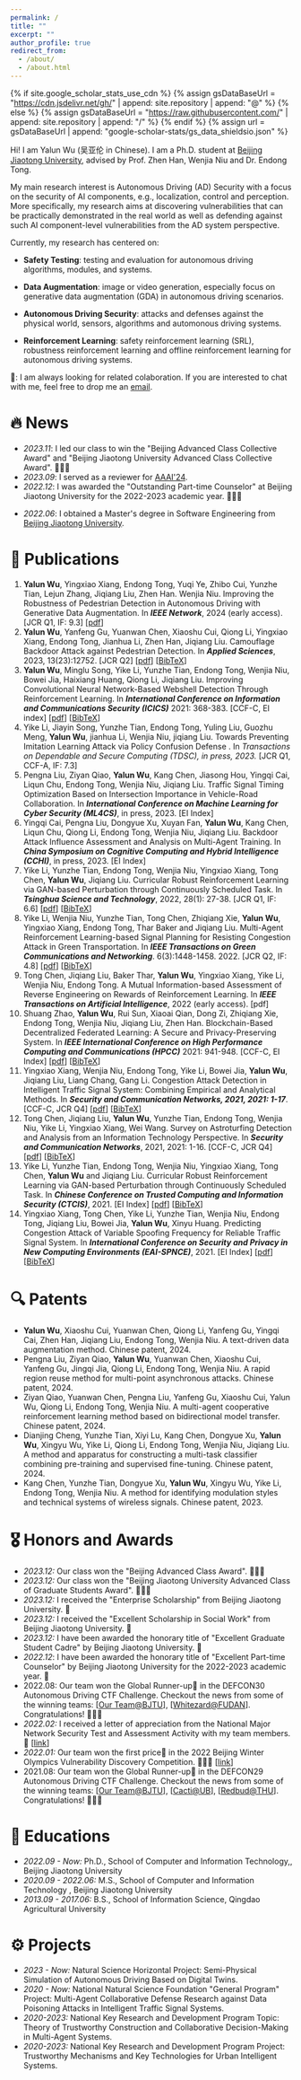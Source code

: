 ```yaml
---
permalink: /
title: ""
excerpt: ""
author_profile: true
redirect_from: 
  - /about/
  - /about.html
---
```


{% if site.google_scholar_stats_use_cdn %}
{% assign gsDataBaseUrl = "https://cdn.jsdelivr.net/gh/" | append: site.repository | append: "@" %}
{% else %}
{% assign gsDataBaseUrl = "https://raw.githubusercontent.com/" | append: site.repository | append: "/" %}
{% endif %}
{% assign url = gsDataBaseUrl | append: "google-scholar-stats/gs_data_shieldsio.json" %}

<span class='anchor' id='about-me'></span>

Hi! I am Yalun Wu (吴亚伦 in Chinese). I am a Ph.D. student  at [Beijing Jiaotong University](https://bjtu.edu.cn/), advised by Prof. Zhen Han, Wenjia Niu and Dr. Endong Tong. 

My main research interest is Autonomous Driving (AD) Security with a focus on the security of AI components, e.g., localization, control and perception. More specifically, my research aims at discovering vulnerabilities that can be practically demonstrated in the real world as well as defending against such AI component-level vulnerabilities from the AD system perspective. 



Currently, my research has centered on:

* **Safety Testing**:  testing and evaluation for autonomous driving algorithms, modules, and systems.

* **Data Augmentation**: image or video generation, especially focus on generative data augmentation (GDA) in autonomous driving scenarios.

* **Autonomous Driving Security**: attacks and defenses against the physical world, sensors, algorithms and automonous driving systems.

* **Reinforcement Learning**: safety reinforcement learning (SRL), robustness reinforcement learning and offline reinforcement learning for autonomous driving systems.

📮: I am always looking for related colaboration. If you are interested to chat with me, feel free to drop me an <a href="mailto:wuyalun1@bjtu.edu.cn" target="_blank">email</a>.


# 🔥 News
- *2023.11*: I led our class to win the "Beijing Advanced Class Collective Award" and "Beijing Jiaotong University Advanced Class Collective Award". 🎉🎉🎉
- *2023.09*: I served as a reviewer for [AAAI'24](https://aaai.org/aaai-conference/).
- *2022.12*: I was awarded the "Outstanding Part-time Counselor" at Beijing Jiaotong University for the 2022-2023 academic year. 🎉🎉🎉

* *2022.06*: I obtained a Master's degree in Software Engineering from [Beijing Jiaotong University](https://bjtu.edu.cn/). 

# 📝 Publications

1. **Yalun Wu**, Yingxiao Xiang, Endong Tong, Yuqi Ye, Zhibo Cui, Yunzhe Tian, Lejun Zhang, Jiqiang Liu, Zhen Han. Wenjia Niu. Improving the Robustness of Pedestrian Detection in Autonomous Driving with Generative Data Augmentation. In ***IEEE Network***, 2024 (early access). [JCR Q1, IF: 9.3] [[pdf](https://ieeexplore.ieee.org/document/10438990)]
2. **Yalun Wu**, Yanfeng Gu, Yuanwan Chen, Xiaoshu Cui, Qiong Li, Yingxiao Xiang, Endong Tong, Jianhua Li, Zhen Han, Jiqiang Liu. Camouflage Backdoor Attack against Pedestrian Detection. In ***Applied Sciences***, 2023, 13(23):12752. [JCR Q2] [[pdf](https://www.mdpi.com/2076-3417/13/23/12752)] [[BibTeX](https://scholar.googleusercontent.com/scholar.bib?q=info:BHVw8RdzTtIJ:scholar.google.com/&output=citation&scisdr=ClGW_-qMELbJn0daI5U:AFWwaeYAAAAAZelcO5Vnbvb7x95AYyl_cu2W_SE&scisig=AFWwaeYAAAAAZelcO5I1Dq5SVUXQfK98-59Xrnk&scisf=4&ct=citation&cd=-1&hl=zh-CN)]
3. **Yalun Wu**, Minglu Song, Yike Li, Yunzhe Tian, Endong Tong, Wenjia Niu, Bowei Jia, Haixiang Huang, Qiong Li, Jiqiang Liu. Improving Convolutional Neural Network-Based Webshell Detection Through Reinforcement Learning. In ***International Conference on Information and Communications Security (ICICS)***  2021: 368-383. [CCF-C, EI index] [[pdf](https://link.springer.com/chapter/10.1007/978-3-030-86890-1_21)] [[BibTeX](https://scholar.googleusercontent.com/scholar.bib?q=info:XukdJ8yOvW8J:scholar.google.com/&output=citation&scisdr=ClGW_-qMELbJn0dM3NE:AFWwaeYAAAAAZelKxNHmJuBJd1ljDHCvHXGtpQs&scisig=AFWwaeYAAAAAZelKxFROWDgrFKjwGZIqj6-ZxwU&scisf=4&ct=citation&cd=-1&hl=zh-CN)]
4. Yike Li, Jiayin Song, Yunzhe Tian, Endong Tong, Yuling Liu, Guozhu Meng, **Yalun Wu**, jianhua Li, Wenjia Niu, jiqiang Liu. Towards Preventing Imitation Learning Attack via Policy Confusion Defense . In *Transactions on Dependable and Secure Computing (TDSC), in press, 2023.* [JCR Q1, CCF-A, IF: 7.3]
5. Pengna Liu, Ziyan Qiao, **Yalun Wu**, Kang Chen, Jiasong Hou, Yingqi Cai, Liqun Chu, Endong Tong, Wenjia Niu, Jiqiang Liu. Traffic Signal Timing Optimization Based on Intersection Importance in Vehicle-Road Collaboration. In ***International Conference on Machine Learning for Cyber Security (ML4CS)***, in press, 2023. [EI Index]
6. Yingqi Cai, Pengna Liu, Dongyue Xu, Xuyan Fan, **Yalun Wu**, Kang Chen, Liqun Chu, Qiong Li, Endong Tong, Wenjia Niu, Jiqiang Liu. Backdoor Attack Influence Assessment and Analysis on Multi-Agent Training. In ***China Symposium on Cognitive Computing and Hybrid Intelligence (CCHI)***, in press, 2023. [EI Index]
7. Yike Li, Yunzhe Tian, Endong Tong, Wenjia Niu, Yingxiao Xiang, Tong Chen, **Yalun Wu**, Jiqiang Liu. Curricular Robust Reinforcement Learning via GAN-based Perturbation through Continuously Scheduled Task. In ***Tsinghua Science and Technology***, 2022, 28(1): 27-38. [JCR Q1, IF: 6.6] [[pdf](https://ieeexplore.ieee.org/abstract/document/9837021/)] [[BibTeX](https://scholar.googleusercontent.com/scholar.bib?q=info:EQ6NY2ucFoYJ:scholar.google.com/&output=citation&scisdr=ClGW_-qMELbJn0da3H4:AFWwaeYAAAAAZelcxH4D9Hzw899s2UWkguoxuYA&scisig=AFWwaeYAAAAAZelcxJDU8gqywfzxe8YWPsv0hAc&scisf=4&ct=citation&cd=-1&hl=zh-CN)]
8. Yike Li, Wenjia Niu, Yunzhe Tian, Tong Chen, Zhiqiang Xie, **Yalun Wu**, Yingxiao Xiang, Endong Tong, Thar Baker and Jiqiang Liu. Multi-Agent Reinforcement Learning-based Signal Planning for Resisting Congestion Attack in Green Transportation. In ***IEEE Transactions on Green Communications and Networking***. 6(3):1448-1458. 2022. [JCR Q2, IF: 4.8] [[pdf](https://ieeexplore.ieee.org/abstract/document/9743567)] [[BibTeX](https://scholar.googleusercontent.com/scholar.bib?q=info:wpXXDDqDZ04J:scholar.google.com/&output=citation&scisdr=ClGW_-qHELbJn0eTbYk:AFWwaeYAAAAAZemVdYmvghW-uo3WfdAGfSGn2i8&scisig=AFWwaeYAAAAAZemVdbKM_vnhBpE1-eM_yXSCgPo&scisf=4&ct=citation&cd=-1&hl=zh-CN)]
9. Tong Chen, Jiqiang Liu, Baker Thar, **Yalun Wu**, Yingxiao Xiang, Yike Li, Wenjia Niu, Endong Tong. A Mutual Information-based Assessment of Reverse Engineering on Rewards of Reinforcement Learning. In ***IEEE Transactions on Artificial Intelligence***, 2022 (early access). [pdf]
10. Shuang Zhao, **Yalun Wu**, Rui Sun, Xiaoai Qian, Dong Zi, Zhiqiang Xie, Endong Tong, Wenjia Niu, Jiqiang Liu, Zhen Han. Blockchain-Based Decentralized Federated Learning: A Secure and Privacy-Preserving System. In ***IEEE International Conference on High Performance Computing and Communications (HPCC)*** 2021: 941-948. [CCF-C, EI Index] [[pdf](https://ieeexplore.ieee.org/abstract/document/9781143)] [[BibTeX](https://scholar.googleusercontent.com/scholar.bib?q=info:KliHFlUu-rwJ:scholar.google.com/&output=citation&scisdr=ClGW_-qMELbJn0daBLE:AFWwaeYAAAAAZelcHLHdKRZf9VLuBcQrdejfFYM&scisig=AFWwaeYAAAAAZelcHDZtZR9F6_c9L9_TjJpJ44g&scisf=4&ct=citation&cd=-1&hl=zh-CN)]
11. Yingxiao Xiang, Wenjia Niu, Endong Tong, Yike Li, Bowei Jia, **Yalun Wu**, Jiqiang Liu, Liang Chang, Gang Li. Congestion Attack Detection in Intelligent Traffic Signal System: Combining Empirical and Analytical Methods. In ***Security and Communication Networks, 2021, 2021: 1-17***. [CCF-C, JCR Q4] [[pdf](https://www.hindawi.com/journals/scn/2021/1632825/)] [[BibTeX](https://scholar.googleusercontent.com/scholar.bib?q=info:ZsRVgFn-_pUJ:scholar.google.com/&output=citation&scisdr=ClGW_-qHELbJn0eXux4:AFWwaeYAAAAAZemRox6WW_rJV-V2XKr4K8olTh8&scisig=AFWwaeYAAAAAZemRo35NGeHmlMx_NqBlMzNCqg0&scisf=4&ct=citation&cd=-1&hl=zh-CN)]
12. Tong Chen, Jiqiang Liu, **Yalun Wu**, Yunzhe Tian, Endong Tong, Wenjia Niu, Yike Li, Yingxiao Xiang, Wei Wang. Survey on Astroturfing Detection and Analysis from an Information Technology Perspective. In ***Security and Communication Networks***, 2021, 2021: 1-16. [CCF-C, JCR Q4] [[pdf](https://www.hindawi.com/journals/scn/2021/3294610/)] [[BibTeX](https://scholar.googleusercontent.com/scholar.bib?q=info:XUrBKXxdAIEJ:scholar.google.com/&output=citation&scisdr=ClGW_-qHELbJn0eShqs:AFWwaeYAAAAAZemUnqsC2oAVO00vNwazKPzGRhw&scisig=AFWwaeYAAAAAZemUnuJH4I2lCf3KsGCG_3Y4CDc&scisf=4&ct=citation&cd=-1&hl=zh-CN)]
13. Yike Li, Yunzhe Tian, Endong Tong, Wenjia Niu, Yingxiao Xiang, Tong Chen, **Yalun Wu** and Jiqiang Liu. Curricular Robust Reinforcement Learning via GAN-based Perturbation through Continuously Scheduled Task. In ***Chinese Conference on Trusted Computing and Information Security (CTCIS)***, 2021. [EI Index] [[pdf](https://ieeexplore.ieee.org/abstract/document/9837021/)] [[BibTeX](https://scholar.googleusercontent.com/scholar.bib?q=info:EQ6NY2ucFoYJ:scholar.google.com/&output=citation&scisdr=ClGW_-qHELbJn0eSbKI:AFWwaeYAAAAAZemUdKKUDsy2-Ui4CKNqrsfFHqs&scisig=AFWwaeYAAAAAZemUdJ4ZBoRvUPOut9godkK_tYU&scisf=4&ct=citation&cd=-1&hl=zh-CN)]
14. Yingxiao Xiang, Tong Chen, Yike Li, Yunzhe Tian, Wenjia Niu, Endong Tong, Jiqiang Liu, Bowei Jia, **Yalun Wu**, Xinyu Huang. Predicting Congestion Attack of Variable Spoofing Frequency for Reliable Traffic Signal System. In ***International Conference on Security and Privacy in New Computing Environments (EAI-SPNCE)***, 2021. [EI Index] [[pdf](https://link.springer.com/chapter/10.1007/978-3-030-96791-8_16)] [[BibTeX](https://scholar.googleusercontent.com/scholar.bib?q=info:Azpl8Vpd6O8J:scholar.google.com/&output=citation&scisdr=ClGW_-qHELbJn0eSTck:AFWwaeYAAAAAZemUVckYBtyFR5xvZm4hSE4iHvc&scisig=AFWwaeYAAAAAZemUVQ6qIBtrrWIIBWdDmY7xvAY&scisf=4&ct=citation&cd=-1&hl=zh-CN)]

# 🔍 Patents

- **Yalun Wu**, Xiaoshu Cui, Yuanwan Chen, Qiong Li, Yanfeng Gu, Yingqi Cai, Zhen Han, Jiqiang Liu, Endong Tong, Wenjia Niu. A text-driven data augmentation method. Chinese patent, 2024.
- Pengna Liu, Ziyan Qiao, **Yalun Wu**, Yuanwan Chen, Xiaoshu Cui, Yanfeng Gu, Jingqi Jia, Qiong Li, Endong Tong, Wenjia Niu. A rapid region reuse method for multi-point asynchronous attacks. Chinese patent, 2024.
- Ziyan Qiao, Yuanwan Chen, Pengna Liu, Yanfeng Gu, Xiaoshu Cui, Yalun Wu, Qiong Li, Endong Tong, Wenjia Niu. A multi-agent cooperative reinforcement learning method based on bidirectional model transfer. Chinese patent, 2024.
- Dianjing Cheng, Yunzhe Tian, Xiyi Lu, Kang Chen, Dongyue Xu, **Yalun Wu**, Xingyu Wu, Yike Li, Qiong Li, Endong Tong, Wenjia Niu, Jiqiang Liu. A method and apparatus for constructing a multi-task classifier combining pre-training and supervised fine-tuning. Chinese patent, 2024.
- Kang Chen, Yunzhe Tian, Dongyue Xu, **Yalun Wu**, Xingyu Wu, Yike Li, Endong Tong, Wenjia Niu. A method for identifying modulation styles and technical systems of wireless signals. Chinese patent, 2023.

# 🎖 Honors and Awards

- *2023.12:* Our class won the "Beijing Advanced Class Award". 🎉🎉🎉
- *2023.12:* Our class won the "Beijing Jiaotong University Advanced Class of Graduate Students Award". 🎉🎉🎉
- *2023.12:* I received the "Enterprise Scholarship" from Beijing Jiaotong University. 🎉
- *2023.12:* I received the "Excellent Scholarship in Social Work" from Beijing Jiaotong University. 🎉
- *2023.12:* I have been awarded the honorary title of "Excellent Graduate Student Cadre" by Beijing Jiaotong University. 🎉
- *2022.12*: I have been awarded the honorary title of "Excellent Part-time Counselor" by Beijing Jiaotong University for the 2022-2023 academic year. 🎉
- 2022.08: Our team won the Global Runner-up🥈 in the DEFCON30 Autonomous Driving CTF Challenge. Checkout the news from some of the winning teams: [[Our Team@BJTU](https://scit.bjtu.edu.cn/cms/item/5040.html)], [[Whitezard@FUDAN](https://secsys.fudan.edu.cn/ff/46/c26973a458566/page.htm)]. Congratulations! 🎉🎉🎉 
- *2022.02:* I received a letter of appreciation from the National Major Network Security Test and Assessment Activity with my team members. 🎉 [[link](https://scit.bjtu.edu.cn/cms/item/4891.html)]
- *2022.01:* Our team won the first price🏅 in the 2022 Beijing Winter Olympics Vulnerability Discovery Competition. 🎉🎉🎉 [[link](https://scit.bjtu.edu.cn/cms/item/4906.html)]
- 2021.08: Our team won the Global Runner-up🥈 in the DEFCON29 Autonomous Driving CTF Challenge. Checkout the news from some of the winning teams: [[Our Team@BJTU](http://scit.bjtu.edu.cn/mobile/item/4790.html)], [[Cacti@UB](https://engineering.buffalo.edu/computer-science-engineering/news-and-events/news.host.html/content/shared/engineering/home/articles/news-articles/2021/team-cacti-places-5th-at-baidu-autodriving-capture-the-flag-comp.detail.html)], [[Redbud@THU](https://netsec.ccert.edu.cn/eng/hacking/2021-08-06-autodrive-defcon)]. Congratulations! 🎉🎉🎉 

# 📖 Educations
- *2022.09 - Now:* Ph.D., School of Computer and Information Technology,, Beijing Jiaotong University
- *2020.09 - 2022.06:* M.S., School of Computer and Information Technology , Beijing Jiaotong University
- *2013.09 - 2017.06:* B.S., School of Information Science, Qingdao Agricultural University

# ⚙️ Projects

- *2023 - Now:* Natural Science Horizontal Project: Semi-Physical Simulation of Autonomous Driving Based on Digital Twins.
- *2020 - Now:* National Natural Science Foundation "General Program" Project: Multi-Agent Collaborative Defense Research against Data Poisoning Attacks in Intelligent Traffic Signal Systems.
- *2020-2023:* National Key Research and Development Program Topic: Theory of Trustworthy Construction and Collaborative Decision-Making in Multi-Agent Systems.
- *2020-2023:* National Key Research and Development Program Project: Trustworthy Mechanisms and Key Technologies for Urban Intelligent Systems.



<!--

# 💬 Invited Talks

- *2021.11*, 

# 💻 Internships

- *2019.05 - 2020.02*, [Lorem](https://github.com/), China.
-->